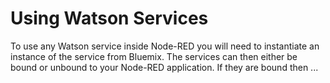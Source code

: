 # Using Watson Services

To use any Watson service inside Node-RED you will need to instantiate an instance of the service from 
Bluemix. The services can then either be bound or unbound to your Node-RED
application. If they are bound then ...



